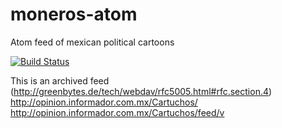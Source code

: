 # moneros-atom
Atom feed of mexican political cartoons

[![Build Status](https://travis-ci.org/josketres/moneros-atom.svg?branch=master)](https://travis-ci.org/josketres/moneros-atom)

This is an archived feed (http://greenbytes.de/tech/webdav/rfc5005.html#rfc.section.4)
http://opinion.informador.com.mx/Cartuchos/
http://opinion.informador.com.mx/Cartuchos/feed/v
